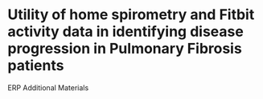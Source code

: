 # Utility of home spirometry and Fitbit activity data in identifying disease progression in Pulmonary Fibrosis patients
ERP Additional Materials
